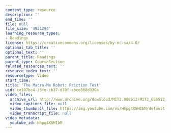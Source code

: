 ```yaml
---
content_type: resource
description: ''
end_time: ''
file: null
file_size: '4921294'
learning_resource_types:
- Readings
license: https://creativecommons.org/licenses/by-nc-sa/4.0/
optional_tab_title: ''
optional_text: ''
parent_title: Readings
parent_type: CourseSection
related_resources_text: ''
resource_index_text: ''
resourcetype: Video
start_time: ''
title: 'The Macro-Me Robot: Friction Test'
uid: ce107bc4-35fe-cb37-d30f-cbce868d330a
video_files:
  archive_url: http://www.archive.org/download/MIT2.086S12/MIT2_086S12_unit3_friction_300k.mp4
  video_captions_file: null
  video_thumbnail_file: https://img.youtube.com/vi/Hhpg4K5HIbM/default.jpg
  video_transcript_file: null
video_metadata:
  youtube_id: Hhpg4K5HIbM
---
```


